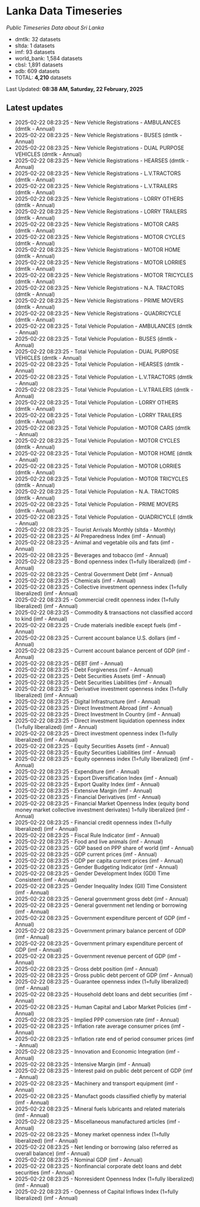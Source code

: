 # Lanka Data Timeseries
*Public Timeseries Data about Sri Lanka*

* dmtlk: 32 datasets
* sltda: 1 datasets
* imf: 93 datasets
* world_bank: 1,584 datasets
* cbsl: 1,891 datasets
* adb: 609 datasets
* TOTAL: **4,210** datasets

Last Updated: **08:38 AM, Saturday, 22 February, 2025**

## Latest updates

* 2025-02-22 08:23:25 - New Vehicle Registrations - AMBULANCES (dmtlk - Annual)
* 2025-02-22 08:23:25 - New Vehicle Registrations - BUSES (dmtlk - Annual)
* 2025-02-22 08:23:25 - New Vehicle Registrations - DUAL PURPOSE VEHICLES (dmtlk - Annual)
* 2025-02-22 08:23:25 - New Vehicle Registrations - HEARSES (dmtlk - Annual)
* 2025-02-22 08:23:25 - New Vehicle Registrations - L.V.TRACTORS (dmtlk - Annual)
* 2025-02-22 08:23:25 - New Vehicle Registrations - L.V.TRAILERS (dmtlk - Annual)
* 2025-02-22 08:23:25 - New Vehicle Registrations - LORRY OTHERS (dmtlk - Annual)
* 2025-02-22 08:23:25 - New Vehicle Registrations - LORRY TRAILERS (dmtlk - Annual)
* 2025-02-22 08:23:25 - New Vehicle Registrations - MOTOR CARS (dmtlk - Annual)
* 2025-02-22 08:23:25 - New Vehicle Registrations - MOTOR CYCLES (dmtlk - Annual)
* 2025-02-22 08:23:25 - New Vehicle Registrations - MOTOR HOME (dmtlk - Annual)
* 2025-02-22 08:23:25 - New Vehicle Registrations - MOTOR LORRIES (dmtlk - Annual)
* 2025-02-22 08:23:25 - New Vehicle Registrations - MOTOR TRICYCLES (dmtlk - Annual)
* 2025-02-22 08:23:25 - New Vehicle Registrations - N.A. TRACTORS (dmtlk - Annual)
* 2025-02-22 08:23:25 - New Vehicle Registrations - PRIME MOVERS (dmtlk - Annual)
* 2025-02-22 08:23:25 - New Vehicle Registrations - QUADRICYCLE (dmtlk - Annual)
* 2025-02-22 08:23:25 - Total Vehicle Population - AMBULANCES (dmtlk - Annual)
* 2025-02-22 08:23:25 - Total Vehicle Population - BUSES (dmtlk - Annual)
* 2025-02-22 08:23:25 - Total Vehicle Population - DUAL PURPOSE VEHICLES (dmtlk - Annual)
* 2025-02-22 08:23:25 - Total Vehicle Population - HEARSES (dmtlk - Annual)
* 2025-02-22 08:23:25 - Total Vehicle Population - L.V.TRACTORS (dmtlk - Annual)
* 2025-02-22 08:23:25 - Total Vehicle Population - L.V.TRAILERS (dmtlk - Annual)
* 2025-02-22 08:23:25 - Total Vehicle Population - LORRY OTHERS (dmtlk - Annual)
* 2025-02-22 08:23:25 - Total Vehicle Population - LORRY TRAILERS (dmtlk - Annual)
* 2025-02-22 08:23:25 - Total Vehicle Population - MOTOR CARS (dmtlk - Annual)
* 2025-02-22 08:23:25 - Total Vehicle Population - MOTOR CYCLES (dmtlk - Annual)
* 2025-02-22 08:23:25 - Total Vehicle Population - MOTOR HOME (dmtlk - Annual)
* 2025-02-22 08:23:25 - Total Vehicle Population - MOTOR LORRIES (dmtlk - Annual)
* 2025-02-22 08:23:25 - Total Vehicle Population - MOTOR TRICYCLES (dmtlk - Annual)
* 2025-02-22 08:23:25 - Total Vehicle Population - N.A. TRACTORS (dmtlk - Annual)
* 2025-02-22 08:23:25 - Total Vehicle Population - PRIME MOVERS (dmtlk - Annual)
* 2025-02-22 08:23:25 - Total Vehicle Population - QUADRICYCLE (dmtlk - Annual)
* 2025-02-22 08:23:25 - Tourist Arrivals Monthly (sltda - Monthly)
* 2025-02-22 08:23:25 - AI Preparedness Index (imf - Annual)
* 2025-02-22 08:23:25 - Animal and vegetable oils and fats (imf - Annual)
* 2025-02-22 08:23:25 - Beverages and tobacco (imf - Annual)
* 2025-02-22 08:23:25 - Bond openness index (1=fully liberalized) (imf - Annual)
* 2025-02-22 08:23:25 - Central Government Debt (imf - Annual)
* 2025-02-22 08:23:25 - Chemicals (imf - Annual)
* 2025-02-22 08:23:25 - Collective investment openness index (1=fully liberalized) (imf - Annual)
* 2025-02-22 08:23:25 - Commercial credit openness index (1=fully liberalized) (imf - Annual)
* 2025-02-22 08:23:25 - Commodity & transactions not classified accord to kind (imf - Annual)
* 2025-02-22 08:23:25 - Crude materials inedible except fuels (imf - Annual)
* 2025-02-22 08:23:25 - Current account balance U.S. dollars (imf - Annual)
* 2025-02-22 08:23:25 - Current account balance percent of GDP (imf - Annual)
* 2025-02-22 08:23:25 - DEBT (imf - Annual)
* 2025-02-22 08:23:25 - Debt Forgiveness (imf - Annual)
* 2025-02-22 08:23:25 - Debt Securities Assets (imf - Annual)
* 2025-02-22 08:23:25 - Debt Securities Liabilities (imf - Annual)
* 2025-02-22 08:23:25 - Derivative investment openness index (1=fully liberalized) (imf - Annual)
* 2025-02-22 08:23:25 - Digital Infrastructure (imf - Annual)
* 2025-02-22 08:23:25 - Direct Investment Abroad (imf - Annual)
* 2025-02-22 08:23:25 - Direct Investment In Country (imf - Annual)
* 2025-02-22 08:23:25 - Direct investment liquidation openness index (1=fully liberalized) (imf - Annual)
* 2025-02-22 08:23:25 - Direct investment openness index (1=fully liberalized) (imf - Annual)
* 2025-02-22 08:23:25 - Equity Securities Assets (imf - Annual)
* 2025-02-22 08:23:25 - Equity Securities Liabilities (imf - Annual)
* 2025-02-22 08:23:25 - Equity openness index (1=fully liberalized) (imf - Annual)
* 2025-02-22 08:23:25 - Expenditure (imf - Annual)
* 2025-02-22 08:23:25 - Export Diversification Index (imf - Annual)
* 2025-02-22 08:23:25 - Export Quality Index (imf - Annual)
* 2025-02-22 08:23:25 - Extensive Margin (imf - Annual)
* 2025-02-22 08:23:25 - Financial Derivatives (imf - Annual)
* 2025-02-22 08:23:25 - Financial Market Openness Index (equity bond money market collective investment derivates) 1=fully liberalized (imf - Annual)
* 2025-02-22 08:23:25 - Financial credit openness index (1=fully liberalized) (imf - Annual)
* 2025-02-22 08:23:25 - Fiscal Rule Indicator (imf - Annual)
* 2025-02-22 08:23:25 - Food and live animals (imf - Annual)
* 2025-02-22 08:23:25 - GDP based on PPP share of world (imf - Annual)
* 2025-02-22 08:23:25 - GDP current prices (imf - Annual)
* 2025-02-22 08:23:25 - GDP per capita current prices (imf - Annual)
* 2025-02-22 08:23:25 - Gender Budgeting Indicator (imf - Annual)
* 2025-02-22 08:23:25 - Gender Development Index (GDI) Time Consistent (imf - Annual)
* 2025-02-22 08:23:25 - Gender Inequality Index (GII) Time Consistent (imf - Annual)
* 2025-02-22 08:23:25 - General government gross debt (imf - Annual)
* 2025-02-22 08:23:25 - General government net lending or borrowing (imf - Annual)
* 2025-02-22 08:23:25 - Government expenditure percent of GDP (imf - Annual)
* 2025-02-22 08:23:25 - Government primary balance percent of GDP (imf - Annual)
* 2025-02-22 08:23:25 - Government primary expenditure percent of GDP (imf - Annual)
* 2025-02-22 08:23:25 - Government revenue percent of GDP (imf - Annual)
* 2025-02-22 08:23:25 - Gross debt position (imf - Annual)
* 2025-02-22 08:23:25 - Gross public debt percent of GDP (imf - Annual)
* 2025-02-22 08:23:25 - Guarantee openness index (1=fully liberalized) (imf - Annual)
* 2025-02-22 08:23:25 - Household debt loans and debt securities (imf - Annual)
* 2025-02-22 08:23:25 - Human Capital and Labor Market Policies (imf - Annual)
* 2025-02-22 08:23:25 - Implied PPP conversion rate (imf - Annual)
* 2025-02-22 08:23:25 - Inflation rate average consumer prices (imf - Annual)
* 2025-02-22 08:23:25 - Inflation rate end of period consumer prices (imf - Annual)
* 2025-02-22 08:23:25 - Innovation and Economic Integration (imf - Annual)
* 2025-02-22 08:23:25 - Intensive Margin (imf - Annual)
* 2025-02-22 08:23:25 - Interest paid on public debt percent of GDP (imf - Annual)
* 2025-02-22 08:23:25 - Machinery and transport equipment (imf - Annual)
* 2025-02-22 08:23:25 - Manufact goods classified chiefly by material (imf - Annual)
* 2025-02-22 08:23:25 - Mineral fuels lubricants and related materials (imf - Annual)
* 2025-02-22 08:23:25 - Miscellaneous manufactured articles (imf - Annual)
* 2025-02-22 08:23:25 - Money market openness index (1=fully liberalized) (imf - Annual)
* 2025-02-22 08:23:25 - Net lending or borrowing (also referred as overall balance) (imf - Annual)
* 2025-02-22 08:23:25 - Nominal GDP (imf - Annual)
* 2025-02-22 08:23:25 - Nonfinancial corporate debt loans and debt securities (imf - Annual)
* 2025-02-22 08:23:25 - Nonresident Openness Index (1=fully liberalized) (imf - Annual)
* 2025-02-22 08:23:25 - Openness of Capital Inflows Index (1=fully liberalized) (imf - Annual)